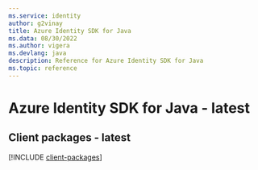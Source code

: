 ```yaml
---
ms.service: identity
author: g2vinay
title: Azure Identity SDK for Java
ms.data: 08/30/2022
ms.author: vigera
ms.devlang: java
description: Reference for Azure Identity SDK for Java
ms.topic: reference
---
```

# Azure Identity SDK for Java - latest

## Client packages - latest
[!INCLUDE [client-packages](identity-client-index.md)]